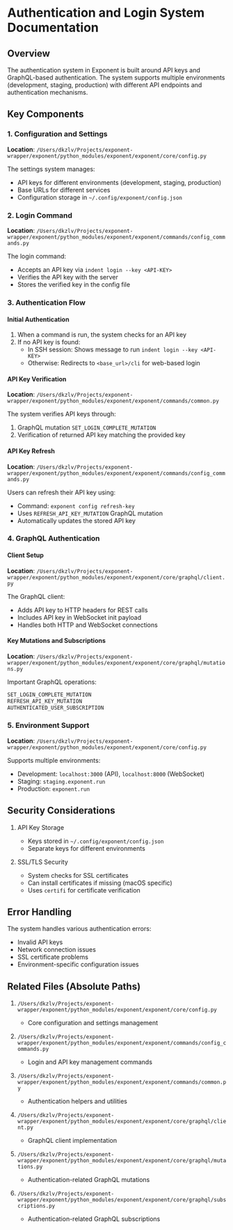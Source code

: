 # Authentication and Login System Documentation

## Overview
The authentication system in Exponent is built around API keys and GraphQL-based authentication. The system supports multiple environments (development, staging, production) with different API endpoints and authentication mechanisms.

## Key Components

### 1. Configuration and Settings
**Location**: `/Users/dkzlv/Projects/exponent-wrapper/exponent/python_modules/exponent/exponent/core/config.py`

The settings system manages:
- API keys for different environments (development, staging, production)
- Base URLs for different services
- Configuration storage in `~/.config/exponent/config.json`

### 2. Login Command
**Location**: `/Users/dkzlv/Projects/exponent-wrapper/exponent/python_modules/exponent/exponent/commands/config_commands.py`

The login command:
- Accepts an API key via `indent login --key <API-KEY>`
- Verifies the API key with the server
- Stores the verified key in the config file

### 3. Authentication Flow

#### Initial Authentication
1. When a command is run, the system checks for an API key
2. If no API key is found:
   - In SSH session: Shows message to run `indent login --key <API-KEY>`
   - Otherwise: Redirects to `<base_url>/cli` for web-based login

#### API Key Verification
**Location**: `/Users/dkzlv/Projects/exponent-wrapper/exponent/python_modules/exponent/exponent/commands/common.py`

The system verifies API keys through:
1. GraphQL mutation `SET_LOGIN_COMPLETE_MUTATION`
2. Verification of returned API key matching the provided key

#### API Key Refresh
**Location**: `/Users/dkzlv/Projects/exponent-wrapper/exponent/python_modules/exponent/exponent/commands/config_commands.py`

Users can refresh their API key using:
- Command: `exponent config refresh-key`
- Uses `REFRESH_API_KEY_MUTATION` GraphQL mutation
- Automatically updates the stored API key

### 4. GraphQL Authentication

#### Client Setup
**Location**: `/Users/dkzlv/Projects/exponent-wrapper/exponent/python_modules/exponent/exponent/core/graphql/client.py`

The GraphQL client:
- Adds API key to HTTP headers for REST calls
- Includes API key in WebSocket init payload
- Handles both HTTP and WebSocket connections

#### Key Mutations and Subscriptions
**Location**: `/Users/dkzlv/Projects/exponent-wrapper/exponent/python_modules/exponent/exponent/core/graphql/mutations.py`

Important GraphQL operations:
```graphql
SET_LOGIN_COMPLETE_MUTATION
REFRESH_API_KEY_MUTATION
AUTHENTICATED_USER_SUBSCRIPTION
```

### 5. Environment Support
**Location**: `/Users/dkzlv/Projects/exponent-wrapper/exponent/python_modules/exponent/exponent/core/config.py`

Supports multiple environments:
- Development: `localhost:3000` (API), `localhost:8000` (WebSocket)
- Staging: `staging.exponent.run`
- Production: `exponent.run`

## Security Considerations

1. API Key Storage
   - Keys stored in `~/.config/exponent/config.json`
   - Separate keys for different environments

2. SSL/TLS Security
   - System checks for SSL certificates
   - Can install certificates if missing (macOS specific)
   - Uses `certifi` for certificate verification

## Error Handling

The system handles various authentication errors:
- Invalid API keys
- Network connection issues
- SSL certificate problems
- Environment-specific configuration issues

## Related Files (Absolute Paths)

1. `/Users/dkzlv/Projects/exponent-wrapper/exponent/python_modules/exponent/exponent/core/config.py`
   - Core configuration and settings management

2. `/Users/dkzlv/Projects/exponent-wrapper/exponent/python_modules/exponent/exponent/commands/config_commands.py`
   - Login and API key management commands

3. `/Users/dkzlv/Projects/exponent-wrapper/exponent/python_modules/exponent/exponent/commands/common.py`
   - Authentication helpers and utilities

4. `/Users/dkzlv/Projects/exponent-wrapper/exponent/python_modules/exponent/exponent/core/graphql/client.py`
   - GraphQL client implementation

5. `/Users/dkzlv/Projects/exponent-wrapper/exponent/python_modules/exponent/exponent/core/graphql/mutations.py`
   - Authentication-related GraphQL mutations

6. `/Users/dkzlv/Projects/exponent-wrapper/exponent/python_modules/exponent/exponent/core/graphql/subscriptions.py`
   - Authentication-related GraphQL subscriptions